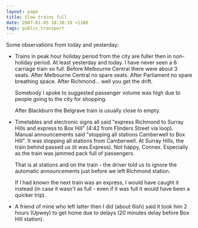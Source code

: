 ```yaml
---
layout: page
title: Slow trains full
date: 2007-01-05 18:38:10 +1100
tags: public_transport
---
```


Some observations from today and yesterday:
<ul>
<li> Trains in peak hour holiday period from the city are fuller then in non-holiday period. At least yesterday and today. I have never seen a 6 carriage train so full. Before Melbourne Central there were about 3 seats. After Melbourne Central no spare seats. After Parliament no spare breathing space. After Richmond... well you get the drift.

Somebody I spoke to suggested passenger volume was high due to people going to the city for shopping.

After Blackburn the Belgrave train is usually close to empty.</li>

<li>Timetables and electronic signs all said "express Richmond to Surray Hills and express to Box Hill" (4:42 from Flinders Street via loop). Manual announcements said "stopping all stations Camberwell to Box Hill". It was stopping all stations from Camberwell. At Surray Hills, the train behind passed us (it was Express). Not happy, Connex. Especially as the train was jammed pack full of passengers.

That is at stations and on the train - the driver told us to ignore the automatic announcements just before we left Richmond station.

If I had known the next train was an express, I would have caught it instead (in case it wasn't as full - even if it was full it would have been a quicker trip).</li>

<li>A friend of mine who left latter then I did (about 6ish) said it took him 2 hours (Upwey) to get home due to delays (20 minutes delay before Box Hill station).</li>
</ul>
